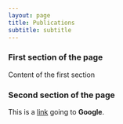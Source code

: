 ```yaml
---
layout: page
title: Publications
subtitle: subtitle
---
```


### First section of the page
Content of the first section

### Second section of the page
This is a [link](http://www.google.com) going to **Google**.